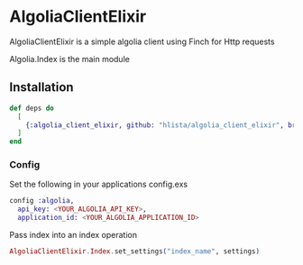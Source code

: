 # AlgoliaClientElixir

AlgoliaClientElixir is a simple algolia client using Finch for Http requests

Algolia.Index is the main module

## Installation

```elixir
def deps do
  [
    {:algolia_client_elixir, github: "hlista/algolia_client_elixir", branch: "main"}
  ]
end
```

### Config
Set the following in your applications config.exs
```elixir
config :algolia,
  api_key: <YOUR_ALGOLIA_API_KEY>,
  application_id: <YOUR_ALGOLIA_APPLICATION_ID>
```
  

Pass index into an index operation
```elixir
AlgoliaClientElixir.Index.set_settings("index_name", settings)
```
